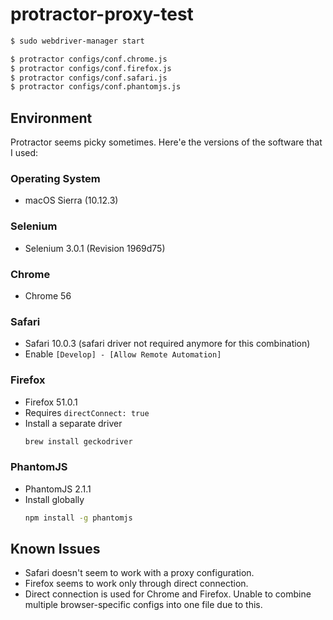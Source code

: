 # protractor-proxy-test

```bash
$ sudo webdriver-manager start
```

```bash
$ protractor configs/conf.chrome.js
$ protractor configs/conf.firefox.js
$ protractor configs/conf.safari.js
$ protractor configs/conf.phantomjs.js
```

## Environment

Protractor seems picky sometimes. Here'e the versions of the software that I used:

### Operating System

- macOS Sierra (10.12.3)

### Selenium

- Selenium 3.0.1 (Revision 1969d75)

### Chrome

- Chrome 56

### Safari

- Safari 10.0.3 (safari driver not required anymore for this combination)
- Enable `[Develop] - [Allow Remote Automation]`

### Firefox

- Firefox 51.0.1
- Requires `directConnect: true`
- Install a separate driver
    ```bash
    brew install geckodriver
    ```

### PhantomJS

- PhantomJS 2.1.1
- Install globally
    ```bash
    npm install -g phantomjs
    ```

## Known Issues

- Safari doesn't seem to work with a proxy configuration.
- Firefox seems to work only through direct connection.
- Direct connection is used for Chrome and Firefox. Unable to combine multiple browser-specific configs into one file due to this.
